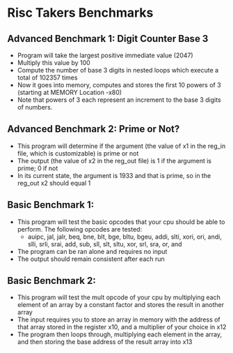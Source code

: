 # Risc Takers Benchmarks

## Advanced Benchmark 1: Digit Counter Base 3

- Program will take the largest positive immediate value (2047)
- Multiply this value by 100
- Compute the number of base 3 digits in nested loops which execute a total of 102357 times
- Now it goes into memory, computes and stores the first 10 powers of 3 (starting at MEMORY Location -x80)
- Note that powers of 3 each represent an increment to the base 3 digits of numbers.

## Advanced Benchmark 2: Prime or Not?

- This program will determine if the argument (the value of x1 in the reg_in file, which is customizable) is prime or not
- The output (the value of x2 in the reg_out file) is 1 if the argument is prime; 0 if not
- In its current state, the argument is 1933 and that is prime, so in the reg_out x2 should equal 1

## Basic Benchmark 1:

- This program will test the basic opcodes that your cpu should be able to perform. The following opcodes are tested:
  -  auipc, jal, jalr, beq, bne, blt, bge, bltu, bgeu, addi, slti, xori, ori, andi, slli, srli, srai, add, sub, sll, slt, sltu, xor, srl, sra, or, and
- The program can be ran alone and requires no input
- The output should remain consistent after each run

## Basic Benchmark 2:

- This program will test the mult opcode of your cpu by multiplying each element of an array by a constant factor and stores the result in another array
- The input requires you to store an array in memory with the address of that array stored in the register x10, and a multiplier of your choice in x12
- The program then loops through, multiplying each element in the array, and then storing the base address of the result array into x13
